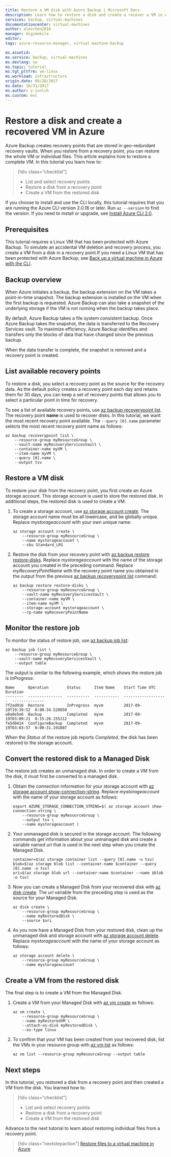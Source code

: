 ```yaml
---
title: Restore a VM disk with Azure Backup | Microsoft Docs
description: Learn how to restore a disk and create a recover a VM in Azure with Backup and Recovery Services.
services: backup, virtual-machines
documentationcenter: virtual-machines
author: alexchen2016
manager: digimobile
editor:
tags: azure-resource-manager, virtual-machine-backup

ms.assetid: 
ms.service: backup, virtual-machines
ms.devlang: na
ms.topic: tutorial
ms.tgt_pltfrm: vm-linux
ms.workload: infrastructure
origin.date: 09/28/2017
ms.date: 10/31/2017
ms.author: v-junlch
ms.custom: mvc
---
```


# Restore a disk and create a recovered VM in Azure
Azure Backup creates recovery points that are stored in geo-redundant recovery vaults. When you restore from a recovery point, you can restore the whole VM or individual files. This article explains how to restore a complete VM. In this tutorial you learn how to:

> [!div class="checklist"]
> * List and select recovery points
> * Restore a disk from a recovery point
> * Create a VM from the restored disk

If you choose to install and use the CLI locally, this tutorial requires that you are running the Azure CLI version 2.0.18 or later. Run `az --version` to find the version. If you need to install or upgrade, see [Install Azure CLI 2.0]( /cli/install-azure-cli). 


## Prerequisites
This tutorial requires a Linux VM that has been protected with Azure Backup. To simulate an accidental VM deletion and recovery process, you create a VM from a disk in a recovery point.If you need a Linux VM that has been protected with Azure Backup, see [Back up a virtual machine in Azure with the CLI](quick-backup-vm-cli.md).


## Backup overview
When Azure initiates a backup, the backup extension on the VM takes a point-in-time snapshot. The backup extension is installed on the VM when the first backup is requested. Azure Backup can also take a snapshot of the underlying storage if the VM is not running when the backup takes place.

By default, Azure Backup takes a file system consistent backup. Once Azure Backup takes the snapshot, the data is transferred to the Recovery Services vault. To maximize efficiency, Azure Backup identifies and transfers only the blocks of data that have changed since the previous backup.

When the data transfer is complete, the snapshot is removed and a recovery point is created.


## List available recovery points
To restore a disk, you select a recovery point as the source for the recovery data. As the default policy creates a recovery point each day and retains them for 30 days, you can keep a set of recovery points that allows you to select a particular point in time for recovery. 

To see a list of available recovery points, use [az backup recoverypoint list](/cli/backup/recoverypoint?view=azure-cli-latest#az_backup_recoverypoint_list). The recovery point **name** is used to recover disks. In this tutorial, we want the most recent recovery point available. The `--query [0].name` parameter selects the most recent recovery point name as follows:

```azurecli
az backup recoverypoint list \
    --resource-group myResourceGroup \
    --vault-name myRecoveryServicesVault \
    --container-name myVM \
    --item-name myVM \
    --query [0].name \
    --output tsv
```


## Restore a VM disk
To restore your disk from the recovery point, you first create an Azure storage account. This storage account is used to store the restored disk. In additional steps, the restored disk is used to create a VM.

1. To create a storage account, use [az storage account create](/cli/storage/account?view=azure-cli-latest#az_storage_account_create). The storage account name must be all lowercase, and be globally unique. Replace *mystorageaccount* with your own unique name:

    ```azurecli
    az storage account create \
        --resource-group myResourceGroup \
        --name mystorageaccount \
        --sku Standard_LRS
    ```

2. Restore the disk from your recovery point with [az backup restore restore-disks](/cli/backup/restore?view=azure-cli-latest#az_backup_restore_restore_disks). Replace *mystorageaccount* with the name of the storage account you created in the preceding command. Replace *myRecoveryPointName* with the recovery point name you obtained in the output from the previous [az backup recoverypoint list](/cli/backup/recoverypoint?view=azure-cli-latest#az_backup_recoverypoint_list) command:

    ```azurecli
    az backup restore restore-disks \
        --resource-group myResourceGroup \
        --vault-name myRecoveryServicesVault \
        --container-name myVM \
        --item-name myVM \
        --storage-account mystorageaccount \
        --rp-name myRecoveryPointName
    ```


## Monitor the restore job
To monitor the status of restore job, use [az backup job list](/cli/backup/job?view=azure-cli-latest#az_backup_job_list):

```azurecli 
az backup job list \
    --resource-group myResourceGroup \
    --vault-name myRecoveryServicesVault \
    --output table
```

The output is similar to the following example, which shows the restore job is *InProgress*:

```
Name      Operation        Status      Item Name    Start Time UTC       Duration
--------  ---------------  ----------  -----------  -------------------  --------------
7f2ad916  Restore          InProgress  myvm         2017-09-19T19:39:52  0:00:34.520850
a0a8e5e6  Backup           Completed   myvm         2017-09-19T03:09:21  0:15:26.155212
fe5d0414  ConfigureBackup  Completed   myvm         2017-09-19T03:03:57  0:00:31.191807
```

When the *Status* of the restore job reports *Completed*, the disk has been restored to the storage account.


## Convert the restored disk to a Managed Disk
The restore job creates an unmanaged disk. In order to create a VM from the disk, it must first be converted to a managed disk.

1. Obtain the connection information for your storage account with [az storage account show-connection-string](/cli/storage/account?view=azure-cli-latest#az_storage_account_show_connection_string). Replace *mystorageaccount* with the name of your storage account as follows:
    
    ```azurecli
    export AZURE_STORAGE_CONNECTION_STRING=$( az storage account show-connection-string \
        --resource-group myResourceGroup \
        --output tsv \
        --name mystorageaccount )
    ```

2. Your unmanaged disk is secured in the storage account. The following commands get information about your unmanaged disk and create a variable named *uri* that is used in the next step when you create the Managed Disk.

    ```azurecli
    container=$(az storage container list --query [0].name -o tsv)
    blob=$(az storage blob list --container-name $container --query [0].name -o tsv)
    uri=$(az storage blob url --container-name $container --name $blob -o tsv)
    ```

3. Now you can create a Managed Disk from your recovered disk with [az disk create](/cli/disk?view=azure-cli-latest#az_disk_create). The *uri* variable from the preceding step is used as the source for your Managed Disk.

    ```azurecli
    az disk create \
        --resource-group myResourceGroup \
        --name myRestoredDisk \
        --source $uri
    ```

4. As you now have a Managed Disk from your restored disk, clean up the unmanaged disk and storage account with [az storage account delete](/cli/storage/account?view=azure-cli-latest#az_storage_account_delete). Replace *mystorageaccount* with the name of your storage account as follows:

    ```azurecli
    az storage account delete \
        --resource-group myResourceGroup \
        --name mystorageaccount
    ```


## Create a VM from the restored disk
The final step is to create a VM from the Managed Disk.

1. Create a VM from your Managed Disk with [az vm create](/cli/vm?view=azure-cli-latest#az_vm_create) as follows:

    ```azurecli
    az vm create \
        --resource-group myResourceGroup \
        --name myRestoredVM \
        --attach-os-disk myRestoredDisk \
        --os-type linux
    ```

2. To confirm that your VM has been created from your recovered disk, list the VMs in your resource group with [az vm list](/cli/vm?view=azure-cli-latest#az_vm_list) as follows:

    ```azurecli
    az vm list --resource-group myResourceGroup --output table
    ```


## Next steps
In this tutorial, you restored a disk from a recovery point and then created a VM from the disk. You learned how to:

> [!div class="checklist"]
> * List and select recovery points
> * Restore a disk from a recovery point
> * Create a VM from the restored disk

Advance to the next tutorial to learn about restoring individual files from a recovery point.

> [!div class="nextstepaction"]
> [Restore files to a virtual machine in Azure](tutorial-restore-files.md)



